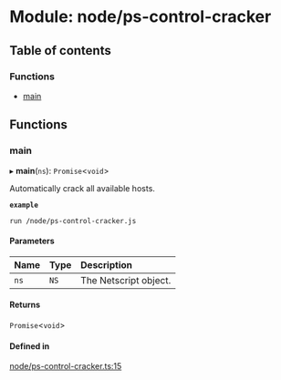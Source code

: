 # Module: node/ps-control-cracker

## Table of contents

### Functions

- [main](../wiki/node.ps-control-cracker#main)

## Functions

### main

▸ **main**(`ns`): `Promise`<`void`\>

Automatically crack all available hosts.

**`example`**
```shell
run /node/ps-control-cracker.js
```

#### Parameters

| Name | Type | Description |
| :------ | :------ | :------ |
| `ns` | `NS` | The Netscript object. |

#### Returns

`Promise`<`void`\>

#### Defined in

[node/ps-control-cracker.ts:15](https://github.com/vladzaharia/bitburner/blob/main/src/node/ps-control-cracker.ts#L15)
